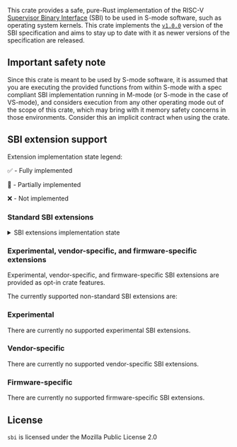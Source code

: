 This crate provides a safe, pure-Rust implementation of the RISC-V [Supervisor Binary Interface](https://github.com/riscv-non-isa/riscv-sbi-doc) (SBI) to be used in S-mode software, such as operating system kernels. This crate implements the [`v1.0.0`](https://github.com/riscv-non-isa/riscv-sbi-doc/releases/tag/v1.0.0) version of the SBI specification and aims to stay up to date with it as newer versions of the specification are released.

## Important safety note

Since this crate is meant to be used by S-mode software, it is assumed that you are executing the provided functions from within S-mode with a spec compliant SBI implementation running in M-mode (or S-mode in the case of VS-mode), and considers execution from any other operating mode out of the scope of this crate, which may bring with it memory safety concerns in those environments. Consider this an implicit contract when using the crate.

## SBI extension support

Extension implementation state legend:

✅ - Fully implemented

🚧 - Partially implemented

❌ - Not implemented

### Standard SBI extensions
<details>
<summary>SBI extensions implementation state</summary>

#### Legacy ✅
|             Function           | Extension ID | Implemented |
| ------------------------------ | :----------: | :---------: |
| Set timer                      | 0            | ✅          |
| Console putchar                | 1            | ✅          |
| Console getchar                | 2            | ✅          |
| Clear IPI                      | 3            | ✅          |
| Send IPI                       | 4            | ✅          |
| Remote `FENCE.I`               | 5            | ✅          |
| Remote `SFENCE.VMA`            | 6            | ✅          |
| Remote `SFENCE.VMA` with ASID  | 7            | ✅          |
| Shutdown                       | 8            | ✅          |

#### Base ✅
|             Function           | Function ID | Implemented |
| ------------------------------ | :---------: | :---------: |
| Get SBI specification version  | 0           | ✅          |
| Get SBI implementation ID      | 1           | ✅          |
| Get SBI implementation version | 2           | ✅          |
| Probe SBI extension            | 3           | ✅          |
| Get machine vendor ID          | 4           | ✅          |
| Get machine architecture ID    | 5           | ✅          |
| Get machine implementation ID  | 6           | ✅          |


#### Timer ✅
| Function  | Function ID | Implemented |
| --------- | :---------: | :---------: |
| Set timer | 0           | ✅          |

#### Interprocessor Interrupt (IPI) ✅
| Function  | Function ID | Implemented |
| --------- | :---------: | :---------: |
| Send IPI  | 0           | ✅          |

#### RFENCE ✅
|                   Function               | Function ID | Implemented |
| ---------------------------------------- | :---------: | :---------: |
| Remote `FENCE.I`                         | 0           | ✅          |
| Remote `SFENCE.VMA`                      | 1           | ✅          |
| Remote `SFENCE.VMA` with ASID            | 2           | ✅          |
| Remote `HFENCE.GVMA` with VMID           | 3           | ✅          |
| Remote `HFENCE.GVMA`                     | 4           | ✅          |
| Remote `HFENCE.VVMA` with ASID           | 5           | ✅          |
| Remote `HFENCE.VVMA`                     | 6           | ✅          |

#### Hart State Management ✅
|       Function      | Function ID | Implemented |
| ------------------- | :---------: | :---------: |
| Hart start          | 0           | ✅          |
| Hart stop           | 1           | ✅          |
| Get hart status     | 2           | ✅          |
| Hart suspend        | 3           | ✅          |

#### System Reset ✅
|   Function    | Function ID | Implemented |
| ------------- | :---------: | :---------: |
| System reset  | 0           | ✅          |

#### Performance Monitoring Unit ✅
|                   Function               | Function ID | Implemented |
| ---------------------------------------- | :---------: | :---------: |
| Get number of counters                   | 0           | ✅          |
| Get counter information                  | 1           | ✅          |
| Configure matching counters              | 2           | ✅          |
| Start counters                           | 3           | ✅          |
| Stop counters                            | 4           | ✅          |
| Read firmware counter                    | 5           | ✅          |

</details>

### Experimental, vendor-specific, and firmware-specific extensions
Experimental, vendor-specific, and firmware-specific SBI extensions are provided as opt-in crate features.

The currently supported non-standard SBI extensions are:

### Experimental

There are currently no supported experimental SBI extensions.

### Vendor-specific

There are currently no supported vendor-specific SBI extensions.

### Firmware-specific

There are currently no supported firmware-specific SBI extensions.

## License

`sbi` is licensed under the Mozilla Public License 2.0